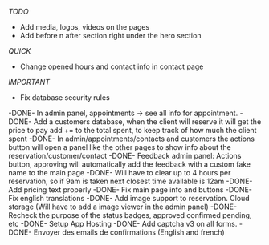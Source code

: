*TODO*

- Add media, logos, videos on the pages
- Add before n after section right under the hero section

*QUICK*
- Change opened hours and contact info in contact page

*IMPORTANT*
- Fix database security rules

-DONE- In admin panel, appointments -> see all info for appointment.
-DONE- Add a customers database, when the client will reserve it will get the price to pay add += to the total spent, to keep track of how much the client spent
-DONE- In admin/appointments/contacts and customers the actions button will open a panel like the other pages to show info about the reservation/customer/contact
-DONE- Feedback admin panel: Actions button, approving will automatically add the feedback with a custom fake name to the main page
-DONE- Will have to clear up to 4 hours per reservation, so if 9am is taken next closest time available is 12am
-DONE- Add pricing text properly
-DONE- Fix main page info and buttons
-DONE- Fix english translations
-DONE- Add image support to reservation. Cloud storage (Will have to add a image viewer in the admin panel)
-DONE- Recheck the purpose of the status badges, approved confirmed pending, etc
-DONE- Setup App Hosting
-DONE- Add captcha v3 on all forms.
-DONE- Envoyer des emails de confirmations (English and french)